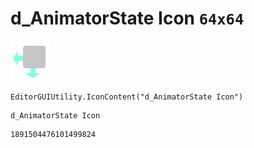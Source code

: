 # d_AnimatorState Icon `64x64`
<img src="/img/d_AnimatorState%20Icon.png" width=64 height=64>

``` CSharp
EditorGUIUtility.IconContent("d_AnimatorState Icon")
```
```
d_AnimatorState Icon
```
```
1891504476101499824
```
